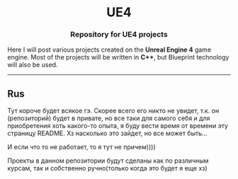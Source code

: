 <h1 align="center">UE4<!--<img align="center" src="https://github.com/Polikolog/UE4/blob/main/Images(psss)/unrealengine.svg" height="32"/>--></h1>
<h3 align="center">Repository for UE4 projects</h3>

Here I will post various projects created on the **Unreal Engine 4** game engine. 
Most of the projects will be written in **C++**, but Blueprint technology will also be used.



---



Rus
---
Тут короче будет всякое гэ. Скорее всего его никто не увидет, т.к. он (репозиторий) будет в привате, но все таки для самого себя и для приобретения хоть какого-то опыта, я буду вести время от времени эту страницу README. Хз насколько это зайдет, но все может быть... 

И если что то не работает, то я тут не причем))))

Проекты в данном репозитории будут сделаны как по различным курсам, так и собственно ручно(только когда это будет я еще хз)
